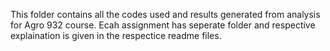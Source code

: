This folder contains all the codes used and results generated from analysis for Agro 932 course. Ecah assignment has seperate folder and respective explaination is given in
the respectice readme files.
